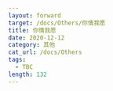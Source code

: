 ```yaml
---
layout: forward
target: /docs/Others/你情我愿
title: 你情我愿
date: 2020-12-12
category: 其他
cat_url: /docs/Others
tags: 
  - TBC
length: 132
---
```



